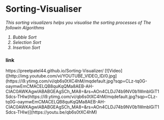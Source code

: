 <h1>Sorting-Visualiser</h1>
<p><i>This sorting visualizers helps you visualise the sorting processes of The followin Algorithms
      <ol>
        <li>Bubble Sort</li>
        <li>Selection Sort</li>
        <li>Insertion Sort</li>
      </ol>
</i></p>
<h3>link</h3>
https://preetpatel44.github.io/Sorting-Visualizer/
[![Video]([http://img.youtube.com/vi/YOUTUBE_VIDEO_ID/0.jpg](https://i9.ytimg.com/vi/qb6s0tXC4hM/mqdefault.jpg?sqp=CLz-tq0G-oaymwEmCMACELQB8quKqQMa8AEB-AH-CIAC0AWKAgwIABABGEAgSCh_MA8=&rs=AOn4CLDJ74b9NV0b1WmblGiT1Sdcs-THlw)https://i9.ytimg.com/vi/qb6s0tXC4hM/mqdefault.jpg?sqp=CLz-tq0G-oaymwEmCMACELQB8quKqQMa8AEB-AH-CIAC0AWKAgwIABABGEAgSCh_MA8=&rs=AOn4CLDJ74b9NV0b1WmblGiT1Sdcs-THlw)](https://youtu.be/qb6s0tXC4hM)
